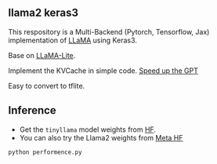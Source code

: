 ## llama2 keras3

This respository is a Multi-Backend (Pytorch, Tensorflow, Jax) implementation of [LLaMA](https://github.com/facebookresearch/llama) using Keras3. 

Base on [LLaMA-Lite](https://github.com/abdeladim-s/llama-lite).

Implement the KVCache in simple code. [Speed up the GPT](https://www.dipkumar.dev/becoming-the-unbeatable/posts/gpt-kvcache/)

Easy to convert to tflite.

## Inference

* Get the `tinyllama` model weights from [HF](https://huggingface.co/karpathy/tinyllamas/tree/main). 
* You can also try the Llama2 weights from [Meta HF](https://huggingface.co/meta-llama)

```python
python performence.py
```
